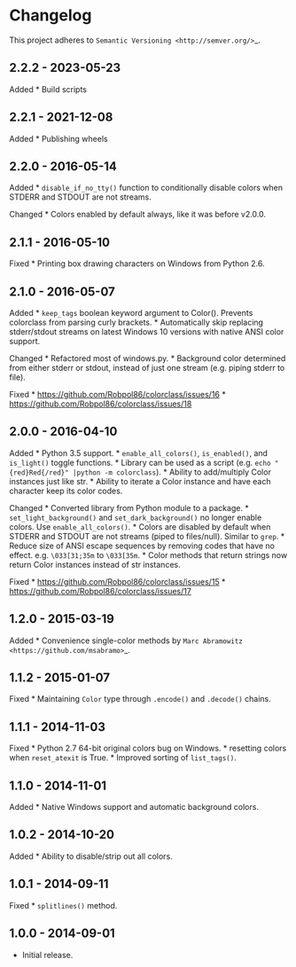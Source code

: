 Changelog
=========

This project adheres to `Semantic Versioning <http://semver.org/>`_.

2.2.2 - 2023-05-23
------------------

Added
    * Build scripts

2.2.1 - 2021-12-08
------------------

Added
    * Publishing wheels

2.2.0 - 2016-05-14
------------------

Added
    * ``disable_if_no_tty()`` function to conditionally disable colors when STDERR and STDOUT are not streams.

Changed
    * Colors enabled by default always, like it was before v2.0.0.

2.1.1 - 2016-05-10
------------------

Fixed
    * Printing box drawing characters on Windows from Python 2.6.

2.1.0 - 2016-05-07
------------------

Added
    * ``keep_tags`` boolean keyword argument to Color(). Prevents colorclass from parsing curly brackets.
    * Automatically skip replacing stderr/stdout streams on latest Windows 10 versions with native ANSI color support.

Changed
    * Refactored most of windows.py.
    * Background color determined from either stderr or stdout, instead of just one stream (e.g. piping stderr to file).

Fixed
    * https://github.com/Robpol86/colorclass/issues/16
    * https://github.com/Robpol86/colorclass/issues/18

2.0.0 - 2016-04-10
------------------

Added
    * Python 3.5 support.
    * ``enable_all_colors()``, ``is_enabled()``, and ``is_light()`` toggle functions.
    * Library can be used as a script (e.g. ``echo "{red}Red{/red}" |python -m colorclass``).
    * Ability to add/multiply Color instances just like str.
    * Ability to iterate a Color instance and have each character keep its color codes.

Changed
    * Converted library from Python module to a package.
    * ``set_light_background()`` and ``set_dark_background()`` no longer enable colors. Use ``enable_all_colors()``.
    * Colors are disabled by default when STDERR and STDOUT are not streams (piped to files/null). Similar to ``grep``.
    * Reduce size of ANSI escape sequences by removing codes that have no effect. e.g. ``\033[31;35m`` to ``\033[35m``.
    * Color methods that return strings now return Color instances instead of str instances.

Fixed
    * https://github.com/Robpol86/colorclass/issues/15
    * https://github.com/Robpol86/colorclass/issues/17

1.2.0 - 2015-03-19
------------------

Added
    * Convenience single-color methods by `Marc Abramowitz <https://github.com/msabramo>`_.

1.1.2 - 2015-01-07
------------------

Fixed
    * Maintaining ``Color`` type through ``.encode()`` and ``.decode()`` chains.

1.1.1 - 2014-11-03
------------------

Fixed
    * Python 2.7 64-bit original colors bug on Windows.
    * resetting colors when ``reset_atexit`` is True.
    * Improved sorting of ``list_tags()``.

1.1.0 - 2014-11-01
------------------

Added
    * Native Windows support and automatic background colors.

1.0.2 - 2014-10-20
------------------

Added
    * Ability to disable/strip out all colors.

1.0.1 - 2014-09-11
------------------

Fixed
    * ``splitlines()`` method.

1.0.0 - 2014-09-01
------------------

* Initial release.
